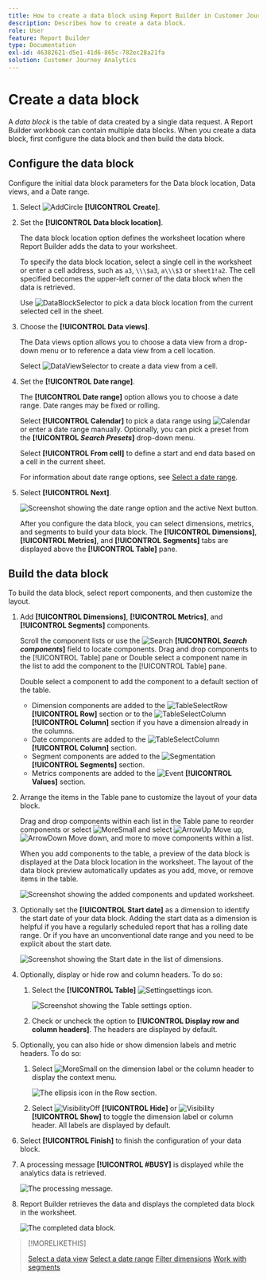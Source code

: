 ```yaml
---
title: How to create a data block using Report Builder in Customer Journey Analytics
description: Describes how to create a data block.
role: User
feature: Report Builder
type: Documentation
exl-id: 46382621-d5e1-41d6-865c-782ec28a21fa
solution: Customer Journey Analytics
---
```

# Create a data block

A *data block* is the table of data created by a single data request. A Report Builder workbook can contain multiple data blocks. When you create a data block, first configure the data block and then build the data block.

## Configure the data block

Configure the initial data block parameters for the Data block location, Data views, and a Date range.

1. Select ![AddCircle](/help/assets/icons/AddCircle.svg) **[!UICONTROL Create]**.

   <!--
   ![Screenshot showing the Create data block option](./assets/create-data-block.png){zoomable="yes}
   -->

1. Set the **[!UICONTROL Data block location]**.

    The data block location option defines the worksheet location where Report Builder adds the data to your worksheet.

    To specify the data block location, select a single cell in the worksheet or enter a cell address, such as `a3`, `\\\$a3`, `a\\\$3` or `sheet1!a2`. The cell specified becomes the upper-left corner of the data block when the data is retrieved.

    Use ![DataBlockSelector](/help/assets/icons/DataBlockSelector.svg) to pick a data block location from the current selected cell in the sheet.

1. Choose the **[!UICONTROL Data views]**.

    The Data views option allows you to choose a data view from a drop-down menu or to reference a data view from a cell location.

    Select ![DataViewSelector](/help/assets/icons/DataViewSelector.svg) to create a data view from a cell.

1. Set the **[!UICONTROL Date range]**.

    The **[!UICONTROL Date range]** option allows you to choose a date range. Date ranges may be fixed or rolling. 

    Select **[!UICONTROL Calendar]** to pick a data range using ![Calendar](/help/assets/icons/Calendar.svg) or enter a date range manually. Optionally, you can pick a preset from the **[!UICONTROL _Search Presets_]** drop-down menu.

    Select **[!UICONTROL From cell]** to define a start and end data based on a cell in the current sheet.

    For information about date range options, see [Select a date range](select-date-range.md).

1. Select **[!UICONTROL Next]**.

    ![Screenshot showing the date range option and the active Next button.](./assets/choose_date_data_view3.png)

    After you configure the data block, you can select dimensions, metrics, and segments to build your data block. The **[!UICONTROL Dimensions]**, **[!UICONTROL Metrics]**, and **[!UICONTROL Segments]** tabs are displayed above the **[!UICONTROL Table]** pane.

## Build the data block

To build the data block, select report components, and then customize the layout.

1. Add **[!UICONTROL Dimensions]**, **[!UICONTROL Metrics]**, and **[!UICONTROL Segments]** components.

    Scroll the component lists or use the ![Search](/help/assets/icons/Search.svg) **[!UICONTROL _Search components_]** field to locate components. Drag and drop components to the [!UICONTROL Table] pane or Double select a component name in the list to add the component to the [!UICONTROL Table] pane.

    Double select a component to add the component to a default section of the table.

    - Dimension components are added to the ![TableSelectRow](/help/assets/icons/TableSelectRow.svg) **[!UICONTROL Row]** section or to the ![TableSelectColumn](/help/assets/icons/TableSelectColumn.svg) **[!UICONTROL Column]** section if you have a dimension already in the columns.
    - Date components are added to the ![TableSelectColumn](/help/assets/icons/TableSelectColumn.svg) **[!UICONTROL Column]** section.
    - Segment components are added to the ![Segmentation](/help/assets/icons/Segmentation.svg) **[!UICONTROL Segments]** section.
    - Metrics components are added to the ![Event](/help/assets/icons/Event.svg) **[!UICONTROL Values]** section.

1. Arrange the items in the Table pane to customize the layout of your data block.

    Drag and drop components within each list in the Table pane to reorder components or select ![MoreSmall](/help/assets/icons/MoreSmall.svg) and select ![ArrowUp](/help/assets/icons/ArrowUp.svg) Move up, ![ArrowDown](/help/assets/icons/ArrowDown.svg) Move down, and more to move components within a list.

    When you add components to the table, a preview of the data block is displayed at the Data block location in the worksheet. The layout of the data block preview automatically updates as you add, move, or remove items in the table.

    ![Screenshot showing the added components and updated worksheet.](./assets/image10.png)


1. Optionally set the **[!UICONTROL Start date]** as a dimension to identify the start date of your data block. Adding the start data as a dimension is helpful if you have a regularly scheduled report that has a rolling date range. Or if you have an unconventional date range and you need to be explicit about the start date.

   ![Screenshot showing the Start date in the list of dimensions.](./assets/start-date-dimension.png)

1. Optionally, display or hide row and column headers. To do so:

   1. Select the **[!UICONTROL Table]** ![Setting](/help/assets/icons/Setting.svg)settings icon.

      ![Screenshot showing the Table settings option.](./assets/table-settings.png)

   1. Check or uncheck the option to **[!UICONTROL Display row and column headers]**. The headers are displayed by default.

1. Optionally, you can also hide or show dimension labels and metric headers. To do so:

   1. Select ![MoreSmall](/help/assets/icons/MoreSmall.svg) on the dimension label or the column header to display the context menu.

      ![The ellipsis icon in the Row section.](./assets/row-heading.png)

   1. Select ![VisibilityOff](/help/assets/icons/VisibilityOff.svg) **[!UICONTROL Hide]** or ![Visibility](/help/assets/icons/Visibility.svg) **[!UICONTROL Show]** to toggle the dimension label or column header. All labels are displayed by default.

1. Select **[!UICONTROL Finish]** to finish the configuration of your data block.

1. A processing message **[!UICONTROL #BUSY]** is displayed while the analytics data is retrieved.

   ![The processing message.](./assets/image11.png)

1. Report Builder retrieves the data and displays the completed data block in the worksheet.

   ![The completed data block.](./assets/image12.png)


>[!MORELIKETHIS]
>
>[Select a data view](select-data-view.md)
>[Select a date range](select-date-range.md)
>[Filter dimensions](filter-dimensions.md)
>[Work with segments](work-with-filters.md)
>
